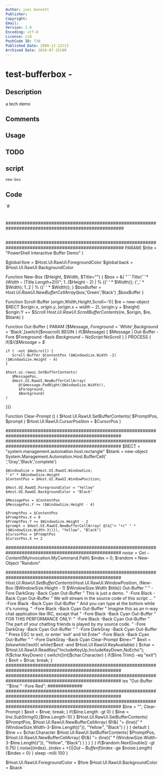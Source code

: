 ```yaml
---
Author: joel bennett
Publisher: 
Copyright: 
Email: 
Version: 2.0
Encoding: utf-8
License: cc0
PoshCode ID: 730
Published Date: 2009-12-12t13
Archived Date: 2016-07-15t09
---
```


# test-bufferbox - 

## Description

a tech demo

## Comments



## Usage



## TODO



## script

`new-box`

## Code

`#
 #
 ####################################################################################################
 ##
 ##
 ##
 ####################################################################################################
 PARAM(   $title = "PowerShell Interactive Buffer Demo" )
 
 $global:fore  = $Host.UI.RawUI.ForegroundColor
 $global:back  = $Host.UI.RawUI.BackgroundColor 
 
 Function New-Box ($Height, $Width, $Title="") {
    $box = &{ "¯¯$Title$('¯'*($Width-($Title.Length+2)))";
             1..($Height - 2) | % {(' ' * $Width)}; 
             ('_' * $Width);
             1..2 | % {(' ' * $Width)}; 
             }
    $boxBuffer = $Host.UI.RawUI.NewBufferCellArray($box,'Green','Black')
    ,$boxBuffer
 }
 
 Function Scroll-Buffer ($origin,$Width,$Height,$Scroll=-1){
    $re = new-object $RECT $origin.x, $origin.y, ($origin.x + $width-2), ($origin.y + $height)
    $origin.Y += $Scroll
    $Host.UI.RawUI.ScrollBufferContents($re, $origin, $re, $blank)
 }
 
 Function Out-Buffer {
 PARAM ($Message, $Foreground = 'White',$Background = 'Black',[switch]$noscroll)
 BEGIN {
    if($Message) {
       $Message | Out-Buffer -Fore $Foreground -Back $Background -NoScript:$NoScroll
    }
 }
 PROCESS { if($_){$Message = $_
 
    if ( -not $NoScroll) {
       Scroll-Buffer $ContentPos ($WindowSize.Width -2) ($WindowSize.Height - 4)
    }
   
    $host.ui.rawui.SetBufferContents(
       $MessagePos,
       $Host.UI.RawUI.NewBufferCellArray( 
          @($message.PadRight($WindowSize.Width)),
          $Foreground,
          $Background)
    )
 }}}
 
 Function Clear-Prompt () {
    $Host.UI.RawUI.SetBufferContents( $PromptPos, $prompt )
    $Host.UI.RawUI.CursorPosition = $CursorPos
 }
 
 ###################################################################################################
 ###################################################################################################
    $RECT  = "system.management.automation.host.rectangle"
    $blank = new-object System.Management.Automation.Host.BufferCell(' ','Gray','Black','complete')
 
    $WindowSize = $Host.UI.RawUI.WindowSize;
    "`n" * $WindowSize.Height
    $ContentPos = $Host.UI.RawUI.WindowPosition;
 
    $Host.UI.RawUI.ForegroundColor = "Yellow"
    $Host.UI.RawUI.BackgroundColor = "Black"
 
    $MessagePos = $ContentPos
    $MessagePos.Y += ($WindowSize.Height - 4)
    
    $PromptPos = $ContentPos
    $PromptPos.X = 0
    $PromptPos.Y += $WindowSize.Height - 2
    $prompt = $Host.UI.RawUI.NewBufferCellArray( @(&{"> "+(" " * ($WindowSize.Width-3))}), "Yellow", "Black")
    $CursorPos = $PromptPos
    $CursorPos.X += 2
 ###################################################################################################
    $noise = Get-Content ($MyInvocation.MyCommand.Path)
    $index = 0; 
    $random = New-Object "Random"
 
 ###################################################################################################
 $Host.UI.RawUI.SetBufferContents($Host.UI.RawUI.WindowPosition, (New-Box ($WindowSize.Height - 1) $WindowSize.Width $title))
 Out-Buffer "  " -Fore DarkGray -Back Cyan
 Out-Buffer "     This is just a demo. " -Fore Black -Back Cyan
 Out-Buffer "     We will stream in the source code of this script ... " -Fore Black -Back Cyan
 Out-Buffer "     And you can type at the bottom while it's running. " -Fore Black -Back Cyan
 Out-Buffer "     Imagine this as an n-way chat application like IRC, except that " -Fore Black -Back Cyan
 Out-Buffer "  FOR THIS PERFORMANCE ONLY: " -Fore Black -Back Cyan
 Out-Buffer "         The part of your chatting friends is played by my source code. " -Fore DarkGray -Back Cyan
 Out-Buffer "  " -Fore DarkGray -Back Cyan
 Out-Buffer "     Press ESC to exit, or enter 'exit' and hit Enter" -Fore Black -Back Cyan
 Out-Buffer "  " -Fore DarkGray -Back Cyan
 Clear-Prompt
 $line=""
 $exit = $false
 while(!$exit){
    while(!$exit -and $Host.UI.RawUI.KeyAvailable) { 
       $char = $Host.UI.RawUI.ReadKey("IncludeKeyUp,IncludeKeyDown,NoEcho"); 
       if($char.KeyDown) {
       switch([int]$char.Character) {
                if($line.Trim() -eq "exit") { $exit = $true; break; }
 ###################################################################################################
 ###################################################################################################
             iex "Out-Buffer `"$line`" -Fore Red";                                     #############
 ###################################################################################################
 ###################################################################################################
             $line = "";
             Clear-Prompt
          }
             $exit = $true; break;
          }
             if($line.Length -gt 0) {
                $line = $line.SubString(0,$($line.Length-1))
             }
             $Host.UI.RawUI.SetBufferContents( $PromptPos, $Host.UI.RawUI.NewBufferCellArray( @(&{ "> $($line)$(' ' * ($WindowSize.Width-3-$line.Length))"}), "Yellow", "Black") )
          }
          }
          default {
             $line += $char.Character
             $Host.UI.RawUI.SetBufferContents( $PromptPos, $Host.UI.RawUI.NewBufferCellArray( @(&{ "> $($line)$(' ' * ($WindowSize.Width-3-$line.Length))"}), "Yellow", "Black") )
          }
       }
       }
    }
    if($random.NextDouble() -gt 0.75) {
       $noise[($index)..($index++)] | Out-Buffer
       if($index -ge $noise.Length){$index = 0}
    }
    sleep -milli 100
 }
 
 $Host.UI.RawUI.ForegroundColor = $fore
 $Host.UI.RawUI.BackgroundColor = $back
`

